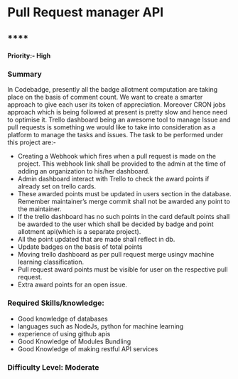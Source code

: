 # Pull Request manager API

## \*\*\*\*

**Priority:- High**

### **Summary**

In Codebadge, presently all the badge allotment computation are taking place on the basis of comment count. We want to create a smarter approach to give each user its token of appreciation. Moreover CRON jobs approach which is being followed at present is pretty slow and hence need to optimise it. Trello dashboard being an awesome tool to manage Issue and pull requests is something we would like to take into consideration as a platform to manage the tasks and issues. The task to be performed under this project are:-

* Creating a Webhook which fires when a pull request is made on the project. This webhook link shall be provided to the admin at the time of adding an organization to his/her dashboard.
* Admin dashboard interact with Trello to check the award points if already set on trello cards.
* These awarded points must be updated in users section in the database. Remember maintainer’s merge commit shall not be awarded any point to the maintainer.
* If the trello dashboard has no such points in the card default points shall be awarded to the user which shall be decided by badge and point allotment api\(which is a separate project\).
* All the point updated that are made shall reflect in db.
* Update badges on the basis of total points
* Moving trello dashboard as per pull request merge usingv machine learning classification.
* Pull request award points must be visible for user on the respective pull request.
* Extra award points for an open issue.

### **Required Skills/knowledge:**

* Good knowledge of databases
* languages such as NodeJs, python for machine learning
* experience of using github apis
* Good Knowledge of Modules Bundling
* Good Knowledge of making restful API services

### **Difficulty Level: Moderate**

